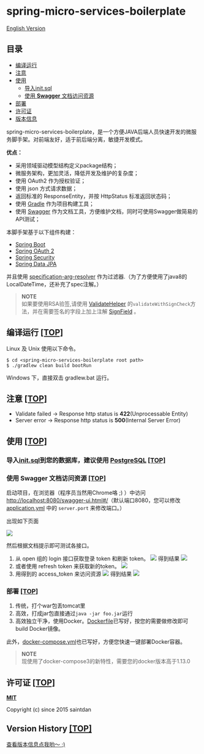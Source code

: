 # spring-micro-services-boilerplate

[English Version](README.md)

## <a name="index"></a>目录

- [编译运行](#build)
- [注意](#notice)
- [使用](#usage)
  - [导入init.sql](#init)
  - [使用 **Swagger** 文档访问资源](#swagger)
- [部署](#deploy)
- [许可证](#license)
- [版本信息](#version)

spring-micro-services-boilerplate，是一个方便JAVA后端人员快速开发的微服务脚手架。对前端友好，适于前后端分离，敏捷开发模式。

**优点：**

 - 采用领域驱动模型结构定义package结构；
 - 微服务架构，更加灵活，降低开发及维护的复杂度；
 - 使用 OAuth2 作为授权验证；
 - 使用 json 方式请求数据；
 - 返回标准的 ResponseEntity，并按 HttpStatus 标准返回状态码；
 - 使用 [Gradle](https://gradle.org/) 作为项目构建工具；
 - 使用 [Swagger](http://swagger.io/) 作为文档工具，方便维护文档，同时可使用Swagger做简易的API测试；

本脚手架基于以下组件构建：

- [Spring Boot](http://projects.spring.io/spring-boot/)
- [Spring OAuth 2](http://projects.spring.io/spring-security-oauth/)
- [Spring Security](http://projects.spring.io/spring-security/)
- [Spring Data JPA](http://projects.spring.io/spring-data-jpa/)

并且使用 [specification-arg-resolver](https://github.com/tkaczmarzyk/specification-arg-resolver) 作为过滤器.（为了方便使用了java8的LocalDateTime，还补充了spec注解。）

> **NOTE**  
> 如果要使用RSA验签,请使用 [ValidateHelper](src/main/java/com/saintdan/framework/component/ValidateHelper.java) 的`validateWithSignCheck`方法，并在需要签名的字段上加上注解 [SignField](src/main/java/com/saintdan/framework/annotation/SignField.java) 。

## <a name="build"></a>编译运行 [[TOP]](#index)

Linux 及 Unix 使用以下命令。

```
$ cd <spring-micro-services-boilerplate root path>
$ ./gradlew clean build bootRun
```

Windows 下，直接双击 gradlew.bat 运行。

## <a name="notice"></a>注意 [[TOP]](#index)

- Validate failed -> Response http status is **422**(Unprocessable Entity)
- Server error -> Response http status is **500**(Internal Server Error)

## <a name="usage"></a>使用 [[TOP]](#index)

### <a name="init">导入[init.sql](src/main/resources/init.sql)到您的数据库，建议使用 [PostgreSQL](https://www.postgresql.org/) [[TOP]](#index)

### <a name="swagger"></a>使用 Swagger 文档访问资源 [[TOP]](#index)

启动项目，在浏览器（程序员当然用Chrome咯 ;) ）中访问 [http://localhost:8080/swagger-ui.html#/](http://localhost:8080/swagger-ui.html#/)（默认端口8080，您可以修改 [application.yml](src/main/resources/application.yml) 中的 `server.port` 来修改端口。）

出现如下页面

![](imgs/swagger.png)

然后根据文档提示即可测试各接口。

1. 从 open 组的 login 接口获取登录 token 和刷新 token。
![](imgs/login.png)
得到结果
![](imgs/token.png)
2. 或者使用 refresh token 来获取新的token。
![](imgs/refresh.png)
3. 用得到的 access_token 来访问资源
![](imgs/users.png)
得到结果
![](imgs/result.png)

### <a name="deploy"></a>部署 [[TOP]](#index)

1. 传统，打个war包丢tomcat里
2. 高效，打成jar包直接通过`java -jar foo.jar`运行
3. 高效独立干净，使用Docker。[Dockerfile](Dockerfile)已写好，按您的需要做修改即可build Docker镜像。

此外，[docker-compose.yml](docker-compose.yml)也已写好，方便您快速一键部署Docker容器。
> **NOTE**  
> 现使用了docker-compose3的新特性，需要您的docker版本高于1.13.0

## <a name="license"></a>许可证 [[TOP]](#index)

**[MIT](http://opensource.org/licenses/MIT)**

Copyright (c) since 2015 saintdan

## <a name="version"></a>Version History [[TOP]](#index)

[查看版本信息点我哟～ ;)](VERSION_HISTORY.md)